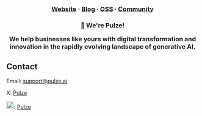 <html>
  <h3 align="center">
  <a href="https://pulze.ai">Website</a>
  <span> · </span>
  <a href="https://blog.pulze.ai/">Blog</a>
  <span> · </span>
  <a href="https://github.com/pulzeai-oss">OSS</a>
  <span> · </span>
  <a href="https://join.slack.com/t/pulzeaicommunity/shared_invite/zt-24pma9yfq-XunNWUWEvoKVrm4r9YJheA">Community</a>
  </h3>
</html>

<html>
  <h3 align="center">
  <p>👋 We're Pulze!</p>
  <p>We help businesses like yours with digital transformation and innovation in the rapidly evolving landscape of generative AI.</p>
  </h3>
</html>

## Contact

Email: 
support@pulze.ai

X: [Pulze](https://twitter.com/PulzeAi)

<img src="https://cdn.jsdelivr.net/gh/devicons/devicon/icons/linkedin/linkedin-original.svg" alt="LinkedIn" width="20" height="20"/>: [Pulze](https://www.linkedin.com/company/pulze-ai/)
